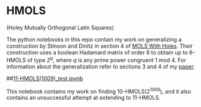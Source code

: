 # HMOLS
(Holey Mutually Orthogonal Latin Squares)

The python notebooks in this repo contain my work on generalizing a construction by Stinson and Dinitz in section 4 of [MOLS With Holes](https://www.sciencedirect.com/science/article/pii/0012365X83900559). Their construction uses a boolean Hadamard matrix of order 8 to obtain up to 6-HMOLS of type _2<sup>q</sup>_, where _q_ is any prime power congruent 1 mod 4. For information about the generalization refer to sections 3 and 4 of my [paper](498-final-paper.pdf).


##[11-HMOLS(1009)_test.ipynb](11-HMOLS(1009)_test.ipynb)

This notebook contains my work on finding 10-HMOLS(2<sup>1009</sup>), and it also contains an unsuccessful attempt at extending to 11-HMOLS. 
